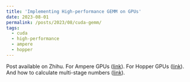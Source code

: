 ```yaml
---
title: 'Implementing High-performance GEMM on GPUs'
date: 2023-08-01
permalink: /posts/2023/08/cuda-gemm/
tags:
  - cuda
  - high-performance
  - ampere
  - hopper
---
```


Post available on Zhihu. For Ampere GPUs ([link](https://zhuanlan.zhihu.com/p/631227862)). For Hopper GPUs ([link](https://zhuanlan.zhihu.com/p/695589046)). And how to calculate multi-stage numbers ([link](https://zhuanlan.zhihu.com/p/714353243)).